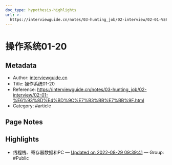 ```yaml
---
doc_type: hypothesis-highlights
url: >-
  https://interviewguide.cn/notes/03-hunting_job/02-interview/02-01-%E6%93%8D%E4%BD%9C%E7%B3%BB%E7%BB%9F.html
---
```


# 操作系统01-20

## Metadata
- Author: [interviewguide.cn]()
- Title: 操作系统01-20
- Reference: https://interviewguide.cn/notes/03-hunting_job/02-interview/02-01-%E6%93%8D%E4%BD%9C%E7%B3%BB%E7%BB%9F.html
- Category: #article

## Page Notes
## Highlights
- 线程栈、寄存器数据和PC — [Updated on 2022-08-29 09:39:41](https://hyp.is/c5wwoCc7Ee2SM2szty5TeQ/interviewguide.cn/notes/03-hunting_job/02-interview/02-01-%E6%93%8D%E4%BD%9C%E7%B3%BB%E7%BB%9F.html) — Group: #Public





